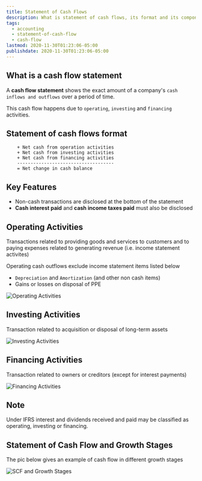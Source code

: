 ```yaml
---
title: Statement of Cash Flows
description: What is statement of cash flows, its format and its components
tags:
  - accounting
  - statement-of-cash-flow
  - cash-flow
lastmod: 2020-11-30T01:23:06-05:00
publishdate: 2020-11-30T01:23:06-05:00
---
```


## What is a cash flow statement

A **cash flow statement** shows the exact amount of a company's `cash inflows and outflows` over a period of time.

This cash flow happens due to `operating`, `investing` and `financing` activities.

## Statement of cash flows format

```
    + Net cash from operation activities
    + Net cash from investing activities
    + Net cash from financing activities
    ------------------------------------
    = Net change in cash balance
```

## Key Features

- Non-cash transactions are disclosed at the bottom of the statement
- **Cash interest paid** and **cash income taxes paid** must also be disclosed

## Operating Activities

Transactions related to providing goods and services to customers and to paying expenses related to generating revenue (i.e. income statement activites)

Operating cash outflows exclude income statement items listed below

- `Depreciation` and `Amortization` (and other non cash items)
- Gains or losses on disposal of PPE

![Operating Activities](/statement_of_cash_flows/img1.png)

## Investing Activities

Transaction related to acquisition or disposal of long-term assets

![Investing Activities](/statement_of_cash_flows/img2.png)

## Financing Activities

Transaction related to owners or creditors (except for interest payments)

![Financing Activities](/statement_of_cash_flows/img3.png)

## Note

Under IFRS interest and dividends received and paid may be classified as operating, investing or financing.

## Statement of Cash Flow and Growth Stages

The pic below gives an example of cash flow in different growth stages

![SCF and Growth Stages](/statement_of_cash_flows/img4.png)
